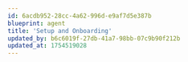 ```yaml
---
id: 6acdb952-28cc-4a62-996d-e9af7d5e387b
blueprint: agent
title: 'Setup and Onboarding'
updated_by: b6c6019f-27db-41a7-98bb-07c9b90f212b
updated_at: 1754519028
---
```

